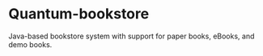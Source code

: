 # Quantum-bookstore
Java-based bookstore system with support for paper books, eBooks, and demo books.
